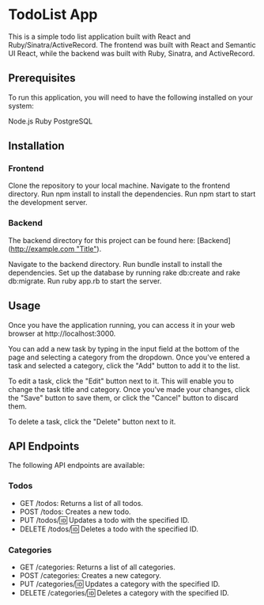 # TodoList App

This is a simple todo list application built with React and Ruby/Sinatra/ActiveRecord. The frontend was built with React and Semantic UI React, while the backend was built with Ruby, Sinatra, and ActiveRecord.

## Prerequisites
To run this application, you will need to have the following installed on your system:

Node.js
Ruby
PostgreSQL

## Installation

### Frontend

Clone the repository to your local machine.
Navigate to the frontend directory.
Run npm install to install the dependencies.
Run npm start to start the development server.

### Backend

The backend directory for this project can be found here: [Backend]([http://example.com "Title"](https://github.com/foghill/phase3backendproject)).

Navigate to the backend directory.
Run bundle install to install the dependencies.
Set up the database by running rake db:create and rake db:migrate.
Run ruby app.rb to start the server.

## Usage

Once you have the application running, you can access it in your web browser at http://localhost:3000.

You can add a new task by typing in the input field at the bottom of the page and selecting a category from the dropdown. Once you've entered a task and selected a category, click the "Add" button to add it to the list.

To edit a task, click the "Edit" button next to it. This will enable you to change the task title and category. Once you've made your changes, click the "Save" button to save them, or click the "Cancel" button to discard them.

To delete a task, click the "Delete" button next to it.

## API Endpoints

The following API endpoints are available:

### Todos

* GET /todos: Returns a list of all todos.
* POST /todos: Creates a new todo.
* PUT /todos/:id: Updates a todo with the specified ID.
* DELETE /todos/:id: Deletes a todo with the specified ID.

### Categories

* GET /categories: Returns a list of all categories.
* POST /categories: Creates a new category.
* PUT /categories/:id: Updates a category with the specified ID.
* DELETE /categories/:id: Deletes a category with the specified ID.
